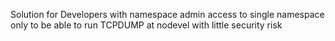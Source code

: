 Solution for Developers with namespace admin access to single namespace only to be able to run TCPDUMP at nodevel with little security risk
